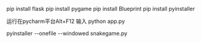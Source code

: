 pip install flask
pip install pygame
pip install Blueprint
pip install pyinstaller

运行在pycharm平台Alt+F12
输入 python app.py


 pyinstaller --onefile --windowed snakegame.py  